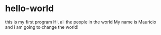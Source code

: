 # hello-world
this is my first program
Hi, all the people in the world
My name is Mauricio and i am going to change the world!
